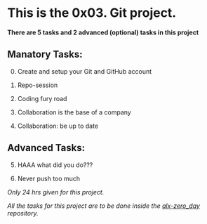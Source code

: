# This is the 0x03. Git project.

**There are 5 tasks and 2 advanced (optional) tasks in this project**

## Manatory Tasks:

0. Create and setup your Git and GitHub account

1. Repo-session

2. Coding fury road

3. Collaboration is the base of a company

4. Collaboration: be up to date

## Advanced Tasks:

5. HAAA what did you do???

6. Never push too much

*Only 24 hrs given for this project.*

*All the tasks for this project are to be done inside the [alx-zero_day](https://github.com/Simon-Michael/alx-zero_day) repository.*

